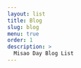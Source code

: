 ```yaml
---
layout: list
title: Blog
slug: blog
menu: true
order: 1
description: >
  Misao Day Blog List
---
```

